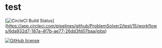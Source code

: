 # test

[![CircleCI Build Status](https://app.circleci.com/pipelines/github/ProblemSolver2/test.svg?style=shield)]
(https://app.circleci.com/pipelines/github/ProblemSolver2/test/15/workflows/6da932d7-187a-4f7b-ae77-26dd3fd07baa/jobs)

[![GitHub license](https://img.shields.io/badge/license-MIT-blue.svg)](https://raw.githubusercontent.com/circleci/circleci-docs/master/LICENSE)


